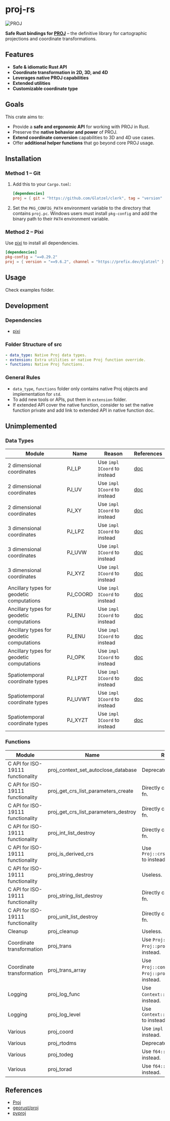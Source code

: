 # proj-rs

![PROJ](https://img.shields.io/badge/Proj-9.7.0-blue?logo=rust)

**Safe Rust bindings for [PROJ](https://proj.org/)** – the definitive library for cartographic projections and coordinate transformations.

## Features

* **Safe & idiomatic Rust API**
* **Coordinate transformation in 2D, 3D, and 4D**
* **Leverages native PROJ capabilities**
* **Extended utilities**
* **Customizable coordinate type**

## Goals

This crate aims to:

* Provide a **safe and ergonomic API** for working with PROJ in Rust.
* Preserve the **native behavior and power** of PROJ.
* **Extend coordinate conversion** capabilities to 3D and 4D use cases.
* Offer **additional helper functions** that go beyond core PROJ usage.

## Installation

### Method 1 – Git

1. Add this to your `Cargo.toml`:

   ```toml
   [dependencies]
   proj = { git = "https://github.com/Glatzel/clerk", tag = "version" }
   ```

2. Set the `PKG_CONFIG_PATH` environment variable to the directory that contains `proj.pc`.
    Windows users must install `pkg-config` and add the binary path to their `PATH` environment variable.

### Method 2 – Pixi

Use [pixi](https://github.com/prefix-dev/pixi/?tab=readme-ov-file#installation) to install all dependencies.

```toml
[dependencies]
pkg-config = "==0.29.2"
proj = { version = "==9.6.2", channel = "https://prefix.dev/glatzel" }
```

## Usage

Check examples folder.

## Development

### Dependencies

* [pixi](https://github.com/prefix-dev/pixi/?tab=readme-ov-file#installation)

### Folder Structure of src

```yaml
- data_type: Native Proj data types.
- extension: Extra utilities or native Proj function override.
- functions: Native Proj functions.
```

### General Rules

* `data_type`, `functions` folder only contains native Proj objects and implementation for `std`.
* To add new tools or APIs, put them in `extension` folder.
* If extended API cover the native function, consider to set the native function private and add link to extended API in native function doc.

## Unimplemented

### Data Types

| Module                                    | Name     | Reason                       | References                                                                        |
| ----------------------------------------- | -------- | ---------------------------- | --------------------------------------------------------------------------------- |
| 2 dimensional coordinates                 | PJ_LP    | Use `impl ICoord` to instead | [doc](https://proj.org/en/stable/development/reference/datatypes.html#c.PJ_LP)    |
| 2 dimensional coordinates                 | PJ_UV    | Use `impl ICoord` to instead | [doc](https://proj.org/en/stable/development/reference/datatypes.html#c.PJ_UV)    |
| 2 dimensional coordinates                 | PJ_XY    | Use `impl ICoord` to instead | [doc](https://proj.org/en/stable/development/reference/datatypes.html#c.PJ_XY)    |
| 3 dimensional coordinates                 | PJ_LPZ   | Use `impl ICoord` to instead | [doc](https://proj.org/en/stable/development/reference/datatypes.html#c.PJ_LPZ)   |
| 3 dimensional coordinates                 | PJ_UVW   | Use `impl ICoord` to instead | [doc](https://proj.org/en/stable/development/reference/datatypes.html#c.PJ_UVW)   |
| 3 dimensional coordinates                 | PJ_XYZ   | Use `impl ICoord` to instead | [doc](https://proj.org/en/stable/development/reference/datatypes.html#c.PJ_XYZ)   |
| Ancillary types for geodetic computations | PJ_COORD | Use `impl ICoord` to instead | [doc](https://proj.org/en/stable/development/reference/datatypes.html#c.PJ_COORD) |
| Ancillary types for geodetic computations | PJ_ENU   | Use `impl ICoord` to instead | [doc](https://proj.org/en/stable/development/reference/datatypes.html#c.PJ_ENU)   |
| Ancillary types for geodetic computations | PJ_ENU   | Use `impl ICoord` to instead | [doc](https://proj.org/en/stable/development/reference/datatypes.html#c.PJ_ENU)   |
| Ancillary types for geodetic computations | PJ_OPK   | Use `impl ICoord` to instead | [doc](https://proj.org/en/stable/development/reference/datatypes.html#c.PJ_OPK)   |
| Spatiotemporal coordinate types           | PJ_LPZT  | Use `impl ICoord` to instead | [doc](https://proj.org/en/stable/development/reference/datatypes.html#c.PJ_LPZT)  |
| Spatiotemporal coordinate types           | PJ_UVWT  | Use `impl ICoord` to instead | [doc](https://proj.org/en/stable/development/reference/datatypes.html#c.PJ_UVWT)  |
| Spatiotemporal coordinate types           | PJ_XYZT  | Use `impl ICoord` to instead | [doc](https://proj.org/en/stable/development/reference/datatypes.html#c.PJ_XYZT)  |

### Functions

| Module                            | Name                                 | Reason                                                         | References                                                                                                  |
| --------------------------------- | ------------------------------------ | -------------------------------------------------------------- | ----------------------------------------------------------------------------------------------------------- |
| C API for ISO-19111 functionality | proj_context_set_autoclose_database  | Deprecated.                                                    | [doc](https://proj.org/en/stable/development/reference/functions.html#proj_context_set_autoclose_database)  |
| C API for ISO-19111 functionality | proj_get_crs_list_parameters_create  | Directly called in other fn.                                   | [doc](https://proj.org/en/stable/development/reference/functions.html#proj_get_crs_list_parameters_create)  |
| C API for ISO-19111 functionality | proj_get_crs_list_parameters_destroy | Directly called in other fn.                                   | [doc](https://proj.org/en/stable/development/reference/functions.html#proj_get_crs_list_parameters_destroy) |
| C API for ISO-19111 functionality | proj_int_list_destroy                | Directly called in other fn.                                   | [doc](https://proj.org/en/stable/development/reference/functions.html#proj_int_list_destroy)                |
| C API for ISO-19111 functionality | proj_is_derived_crs                  | Use `Proj::crs_is_derived` to instead.                         | [doc](https://proj.org/en/stable/development/reference/functions.html#proj_is_derived_crs)                  |
| C API for ISO-19111 functionality | proj_string_destroy                  | Useless.                                                       | [doc](https://proj.org/en/stable/development/reference/functions.html#proj_string_destroy)                  |
| C API for ISO-19111 functionality | proj_string_list_destroy             | Directly called in other fn.                                   | [doc](https://proj.org/en/stable/development/reference/functions.html#proj_string_list_destroy)             |
| C API for ISO-19111 functionality | proj_unit_list_destroy               | Directly called in other fn.                                   | [doc](https://proj.org/en/stable/development/reference/functions.html#proj_unit_list_destroy)               |
| Cleanup                           | proj_cleanup                         | Useless.                                                       | [doc](https://proj.org/en/stable/development/reference/functions.html#cleanup)                              |
| Coordinate transformation         | proj_trans                           | Use `Proj::convert` or `Proj::project` to instead.             | [doc](https://proj.org/en/stable/development/reference/functions.html#proj_trans)                           |
| Coordinate transformation         | proj_trans_array                     | Use `Proj::convert_array` or `Proj::project_array` to instead. | [doc](https://proj.org/en/stable/development/reference/functions.html#proj_trans_array)                     |
| Logging                           | proj_log_func                        | Use `Context::set_log_fn` to instead.                          | [doc](https://proj.org/en/stable/development/reference/functions.html#proj_log_func)                        |
| Logging                           | proj_log_level                       | Use `Context::set_log_level` to instead.                       | [doc](https://proj.org/en/stable/development/reference/functions.html#proj_log_level)                       |
| Various                           | proj_coord                           | Use `impl ICoord` to instead.                                  | [doc](https://proj.org/en/stable/development/reference/functions.html#proj_coord)                           |
| Various                           | proj_rtodms                          | Deprecated.                                                    | [doc](https://proj.org/en/stable/development/reference/functions.html#proj_rtodms)                          |
| Various                           | proj_todeg                           | Use `f64::to_degrees` to instead.                              | [doc](https://proj.org/en/stable/development/reference/functions.html#proj_todeg)                           |
| Various                           | proj_torad                           | Use `f64::to_radians` to instead.                              | [doc](https://proj.org/en/stable/development/reference/functions.html#proj_torad)                           |

## References

* [Proj](https://proj.org/en/stable/)
* [georust/proj](https://github.com/georust/proj)
* [pyproj](https://pyproj4.github.io/pyproj/stable/)
